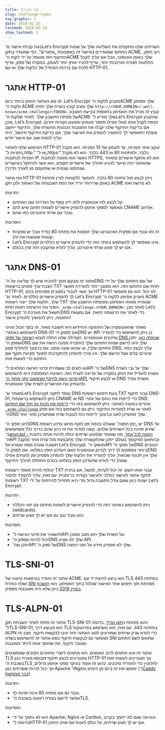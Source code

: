 ```yaml
---
title: סוגי אתגרים
slug: challenge-types
top_graphic: 1
date: 2019-02-25
lastmod: 2020-02-24
show_lastmod: 1
---
```



בעת קבלת אישור מ־Let’s Encrypt השרתים שלנו מתקפים את השליטה שלך על שמות התחום שמוגדרים באישור זה באמצעות „אתגרים”, כפי שמוגדר בתקן ACME. רוב הזמן, התיקוף הזה מטופל על ידי לקוח ה־ACME שלך באופן אוטומטי, אבל אם עליך לקבל החלטות תצורה מורכבות יותר, עדיף להכיר אותן יותר לעומק. במקרה של ספק, עדיף ללכת עם בררות המחדל של הלקוח שלך או עם HTTP-01.

# אתגר HTTP-01

זה סוג האתגר הנפוץ ביותר כיום. Let’s Encrypt מעניק ללקוח ה־ACME שלך אסימון ולקוח ה־ ACME שלך מציב קובץ בשרת שלך תחת `http://<YOUR_DOMAIN>/.well-known/acme-challenge/<TOKEN>‎`. קובץ זה מכיל את האסימון בתוספת טביעת האצבע של מפתח החשבון שלך. לאחר שלקוח ה־ACME שלך מודיע ל־Let’s Encrypt שהקובץ מוכן, Let’s Encrypt מנסה לקבל אותו (אולי אפילו מספר פעמים וממגוון נקודות יתרון). אם בדיקות התיקוף שלנו יקבלו את התגובות הנכונות מהשרת שלך, התיקוף ייחשב מוצלח ויתאפשר לך להמשיך להנפיק את האישור שלך. אם בדיקת התיקוף תיכשל, יהיה עליך לנסות שוב עם אישור חדש.

המימוש שלנו לאתגר HTTP-01 עוקב אחר הפניות, עד לעומק של 10 הפניות. הוא מקבל הפניות ל־„http:‎” או ל־„https:‎” בלבד, ולפתחות 80 או 443 בלבד. הוא לא מקבל הפניות לכתובות IP. כאשר הוא מופנה לכתובת HTTPS, הוא לא מתקף אישורים (מאחר שהאתגר הזה מיועד להניע תהליך של אישורים תקפים, הוא עשוי להיתקל באישורים שנחתמו עצמית או שתוקפם פג לאורך הדרך).

את אתגר HTTP-01 ניתן לבצע מול פתחה 80 בלבד. לאפשר ללקוחות לציין פתחות באופן שרירותי יוריד את רמת האבטחה של האתגר ולכן תקן ACME לא מרשה זאת.

יתרונות:

 - קל לבצע לזה אוטומציה ללא ידע נוסף על הגדרות שם המתחם.
 - מאפשר לספקי אחסון להנפיק אישורים לשמות תחום שיש להם CNAME אליהם.
 - עובד עם שרתי אינטרנט כמו שהם.

חסרונות:

 - זה לא עובד אם ספקית האינטרנט שלך חוסמת את פתחה 80 (נדיר אבל יש ספקיות קטנות שעושות את זה).
 - Let’s Encrypt אינו מאפשר לך להשתמש באתר הזה כדי להנפיק אישורים כוללניים.
 - אם יש לך מגוון שרתי אינטרנט, עליך לוודא שהקובץ הזה זמין בכולם.

# אתגר DNS-01

אתגר זה מבקש ממך להוכיח שיש לך שליטה על ה־DNS של שם התחום שלך על ידי הצבת ערך מסוים ברשומת TXT תחת שם התחום הזה. הוא מסובך יותר להגדרה מאשר HTTP-01, אך עשוי לעבוד במצבים מסוימים בהם HTTP-01 לא יכול. הוא גם מאפשר לך להנפיק אישורים כוללניים. לאחר ש־ Let’s Encrypt מעניק אסימון ללקוח ה־ ACME שלך, הלקוח שלך ייצור רשומת TXT שנגזרת מאותו האסימון וממפתח החשבון שלך ויוסיף את הרשימה הזאת תחת `‎_acme-challenge.<YOUR_DOMAIN>‎`. לאחר מכן Let’s Encrypt יתשאל את מערכת ה־DNS כדי לאתר את הרשומה הזאת. אם נמצאת התאמה, ניתן להמשיך להנפיק אישור!

מאחר שהאוטומציה של ההנפקה והחידוש היא חשובה מאוד, זה בסך הכול הגיוני להשתמש באתגרי DNS-01 אם לספק ה־DNS יש API בו ניתן להשתמש כדי להגדיר עדכונים אוטומטיים. הקהילה שלנו החלה לגבש [רשימה של ספקי DNS שכאלה כאן](https://community.letsencrypt.org/t/dns-providers-who-easily-integrate-with-lets-encrypt-dns-validation/86438). יתכן שספק ה־DNS שלך זהה לרשם שמות התחום שלך (החברה ממנה רכשת את שם התחום שלך), או שהוא שונה ממנו. אם ברצונך להחליף ספק DNS, עליך לבצע כמה שינויים קלים אצל הרשם שלך. אין צורך להמתין להתקרבות למועד פקיעת תוקף שם התחום כדי לעשות זאת.

נא לשים לב ששמירת פרטי הגישה המלאים ל־API של ה־DNS שלך על גבי השרת עשויה להגדיל את הנזק במקרה של פריצה לשרת הזה. השיטה המומלצת היא להשתמש ב[פרטי גישה להיקף מצומצם יותר מתוך ה־API](https://www.eff.org/deeplinks/2018/02/technical-deep-dive-securing-automation-acme-dns-challenge-validation), או לבצע תיקוף DNS משרת נפרד ולהעתיק את האישורים לשרת שלך אוטומטית.

מאחר ש־Let’s Encrypt נצמד לתקני DNS בעת חיפוש רשומות TXT עבור תיקוף DNS-01, ניתן להשתמש ברשומות CNAME או NS כדי לייפות את כוחם של אזורי DNS אחרים במענה לאתגר. ניתן להשתמש בזה כדי [לייפות את הכוח על תת־שם התחום `‎_acme-challenge`](https://www.eff.org/deeplinks/2018/02/technical-deep-dive-securing-automation-acme-dns-challenge-validation) לאזור או שרת למטרות התיקוף. ניתן גם להשתמש בזה אם ספק ה־DNS שלך מתעדכן לאט וברצונך לייפות כוח לטובת שרת שמתעדכן מהר יותר.

לרוב ספקי ה־DNS יש „זמן הפצה” ששולט בכמה זמן לוקח מרגע עדכון רשומת DNS עד שהיא זמינה בכל השרתים שלהם. קשה למדוד את זה כיוון שהם בדרך כלל משתמשים ב־[anycast - הפצה לכל אחד](https://en.wikipedia.org/wiki/Anycast), מה שאומר שלמגוון שרתים יכולה להיות אותה כתובת ה־API ובהתאם למיקומך בעולם ייתכן שהתקשורת שלך מתבצעת מול שרת אחר (ולקבל תשובה שונה) ממה שמגיע אל Let’s Encrypt. מנשקי ה־API של ספקי ה־DNS הטובים ביותר מספקים לך דרך לבדוק אוטומטית האם העדכון הופץ במלואו. אם לספק ה־DNS שלך אין תכונה שכזאת, עליך להגדיר את הלקוח שלך להמתין מספיק זמן (לעתים אפילו שעה) כדי לוודא שהעדכון הופץ במלואו בטרם התחלת תהליך התיקוף.

יכולות להיות מספר רשומות TXT עבור אותו השם. זה יכול לקרות, למשל, אם בחרת לתקף אתגר לאישור כוללני ולאישור נקודתי בו־זמנית. עם זאת, עליך להקפיד להסיר רשומות TXT ישנות כיוון שאם גודל התגובה גדול מדי היא תתחיל להידחות על ידי Let’s Encrypt.

יתרונות:

 - ניתן להשתמש באתגר הזה כדי להנפיק אישורים לשמות מתחם עם תווי הכללה (wildcards).
 - הוא עובד טוב גם אם יש לך מגוון שרתים.

חסרונות:

 - להשאיר את פרטי הגישה ל־API על השרת שלך הוא מצב מסוכן.
 - יכול להיות שספק ה־DNS שלך לא מציע API.
 - יתכן שה־API של ספק ה־DNS שלך לא מספיק מידע על זמני הפצה.

# TLS-SNI-01

אתגר זה הוגדר בגרסאות טיוטה של ACME. הוא ביצע לחיצת יד עם TLS בפתחה 443 ושלח כותרת [SNI](https://en.wikipedia.org/wiki/Server_Name_Indication) מסוימת תוך חיפוש אחר האישור שכלול בתוך האסימון. הוא [הושבת במרץ 2019](https://community.letsencrypt.org/t/march-13-2019-end-of-life-for-all-tls-sni-01-validation-support/74209) כיוון שלא היה מאובטח מספיק.

# TLS-ALPN-01

אתגר זה פותח לאחר השבתת תקן TLS-SNI-01 והוא מפותח כ[תקן נפרד](https://tools.ietf.org/html/rfc8737). בדומה ל־TLS-SNI-01, הוא מבוצע דרך TLS בפתחה 443. עם זאת, הוא משתמש בפרוטוקול ALPN כדי לוודא שרק שרתים שמודעים לסוג האתגר הזה יגיבו לבקשות תיקוף. מצב זה מאפשר גם לבקשות תיקוף בסוג אתגר זה להשתמש בשדה SNI שתואם לשם התחום שעובר תיקוף, מה שהופך אותו ליותר מאובטח.

אתגר זה אינו מתאים לרוב האנשים. הוא מתאים ליוצרי מתווכים הפוכים שמפשיטים TLS ומעוניינים לבצע תיקוף מבוסס מארח כגון HTTP-01 אך מעוניינים לעשות זאת בשכבת ה־TLS לחלוטין כדי להפריד סיכונים. כרגע זה אומר בעיקר ספקי אחסון גדולים, אך יכול להיות ששרתים כגון Apache ו־Nginx יממשו את זה ביום מן הימים (ו־[Caddy כבר מממשת](https://caddy.community/t/caddy-supports-the-acme-tls-alpn-challenge/4860)).

יתרונות:

 - עובד גם אם פתחה 80 אינה זמינה לך.
 - אפשר ליישם בצורה רעועה בשכבת ה־TLS.

חסרונות:

 - הוא לא נתמך על ידי Apache,‏ Nginx או Certbot, וכנראה שגם לא ייתמך בקרוב.
 - בדומה ל־HTTP-01 אם יש לך מגוון שרתים, על כולם לענות עם אותו התוכן.
